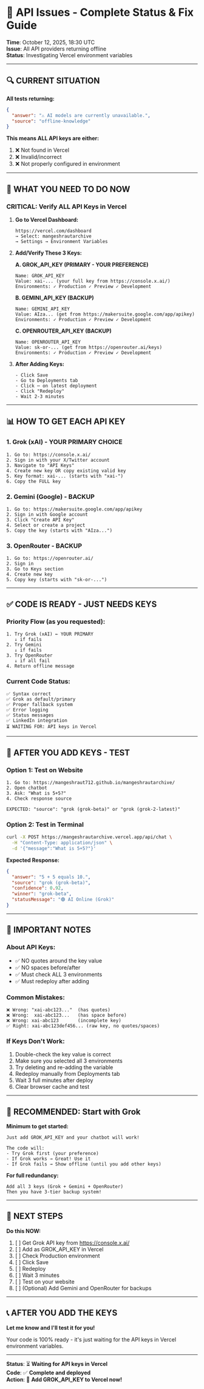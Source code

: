 # 🚨 API Issues - Complete Status & Fix Guide

**Time**: October 12, 2025, 18:30 UTC  
**Issue**: All API providers returning offline  
**Status**: Investigating Vercel environment variables  

---

## 🔍 CURRENT SITUATION

**All tests returning:**
```json
{
  "answer": "⚠️ AI models are currently unavailable.",
  "source": "offline-knowledge"
}
```

**This means ALL API keys are either:**
1. ❌ Not found in Vercel
2. ❌ Invalid/incorrect
3. ❌ Not properly configured in environment

---

## 🎯 **WHAT YOU NEED TO DO NOW**

### **CRITICAL: Verify ALL API Keys in Vercel**

1. **Go to Vercel Dashboard:**
   ```
   https://vercel.com/dashboard
   → Select: mangeshrautarchive
   → Settings → Environment Variables
   ```

2. **Add/Verify These 3 Keys:**

   **A. GROK_API_KEY (PRIMARY - YOUR PREFERENCE)**
   ```
   Name: GROK_API_KEY
   Value: xai-... (your full key from https://console.x.ai/)
   Environments: ✓ Production ✓ Preview ✓ Development
   ```

   **B. GEMINI_API_KEY (BACKUP)**
   ```
   Name: GEMINI_API_KEY  
   Value: AIza... (get from https://makersuite.google.com/app/apikey)
   Environments: ✓ Production ✓ Preview ✓ Development
   ```

   **C. OPENROUTER_API_KEY (BACKUP)**
   ```
   Name: OPENROUTER_API_KEY
   Value: sk-or-... (get from https://openrouter.ai/keys)
   Environments: ✓ Production ✓ Preview ✓ Development
   ```

3. **After Adding Keys:**
   ```
   - Click Save
   - Go to Deployments tab
   - Click ⋯ on latest deployment
   - Click "Redeploy"
   - Wait 2-3 minutes
   ```

---

## 📊 **HOW TO GET EACH API KEY**

### **1. Grok (xAI) - YOUR PRIMARY CHOICE**
```
1. Go to: https://console.x.ai/
2. Sign in with your X/Twitter account
3. Navigate to "API Keys"
4. Create new key OR copy existing valid key
5. Key format: xai-... (starts with "xai-")
6. Copy the FULL key
```

### **2. Gemini (Google) - BACKUP**
```
1. Go to: https://makersuite.google.com/app/apikey
2. Sign in with Google account
3. Click "Create API Key"
4. Select or create a project
5. Copy the key (starts with "AIza...")
```

### **3. OpenRouter - BACKUP**
```
1. Go to: https://openrouter.ai/
2. Sign in
3. Go to Keys section
4. Create new key
5. Copy key (starts with "sk-or-...")
```

---

## ✅ **CODE IS READY - JUST NEEDS KEYS**

### **Priority Flow (as you requested):**
```
1. Try Grok (xAI) ← YOUR PRIMARY
   ↓ if fails
2. Try Gemini
   ↓ if fails  
3. Try OpenRouter
   ↓ if all fail
4. Return offline message
```

### **Current Code Status:**
```
✅ Syntax correct
✅ Grok as default/primary
✅ Proper fallback system
✅ Error logging
✅ Status messages
✅ LinkedIn integration
⏳ WAITING FOR: API keys in Vercel
```

---

## 🧪 **AFTER YOU ADD KEYS - TEST**

### **Option 1: Test on Website**
```
1. Go to: https://mangeshraut712.github.io/mangeshrautarchive/
2. Open chatbot
3. Ask: "What is 5+5?"
4. Check response source

EXPECTED: "source": "grok (grok-beta)" or "grok (grok-2-latest)"
```

### **Option 2: Test in Terminal**
```bash
curl -X POST https://mangeshrautarchive.vercel.app/api/chat \
  -H "Content-Type: application/json" \
  -d '{"message":"What is 5+5?"}'
```

**Expected Response:**
```json
{
  "answer": "5 + 5 equals 10.",
  "source": "grok (grok-beta)",
  "confidence": 0.92,
  "winner": "grok-beta",
  "statusMessage": "🟢 AI Online (Grok)"
}
```

---

## 📝 **IMPORTANT NOTES**

### **About API Keys:**
- ✅ NO quotes around the key value
- ✅ NO spaces before/after
- ✅ Must check ALL 3 environments
- ✅ Must redeploy after adding

### **Common Mistakes:**
```
❌ Wrong: "xai-abc123..."  (has quotes)
❌ Wrong:  xai-abc123...   (has space before)
❌ Wrong: xai-abc123       (incomplete key)
✅ Right: xai-abc123def456... (raw key, no quotes/spaces)
```

### **If Keys Don't Work:**
1. Double-check the key value is correct
2. Make sure you selected all 3 environments
3. Try deleting and re-adding the variable
4. Redeploy manually from Deployments tab
5. Wait 3 full minutes after deploy
6. Clear browser cache and test

---

## 🎯 **RECOMMENDED: Start with Grok**

**Minimum to get started:**
```
Just add GROK_API_KEY and your chatbot will work!

The code will:
- Try Grok first (your preference)
- If Grok works → Great! Use it
- If Grok fails → Show offline (until you add other keys)
```

**For full redundancy:**
```
Add all 3 keys (Grok + Gemini + OpenRouter)
Then you have 3-tier backup system!
```

---

## 🚀 **NEXT STEPS**

**Do this NOW:**
1. [ ] Get Grok API key from https://console.x.ai/
2. [ ] Add as GROK_API_KEY in Vercel
3. [ ] Check Production environment
4. [ ] Click Save
5. [ ] Redeploy
6. [ ] Wait 3 minutes
7. [ ] Test on your website
8. [ ] (Optional) Add Gemini and OpenRouter for backups

---

## 📞 **AFTER YOU ADD THE KEYS**

**Let me know and I'll test it for you!**

Your code is 100% ready - it's just waiting for the API keys in Vercel environment variables.

---

**Status**: ⏳ **Waiting for API keys in Vercel**  
**Code**: ✅ **Complete and deployed**  
**Action**: 🔑 **Add GROK_API_KEY to Vercel now!**
